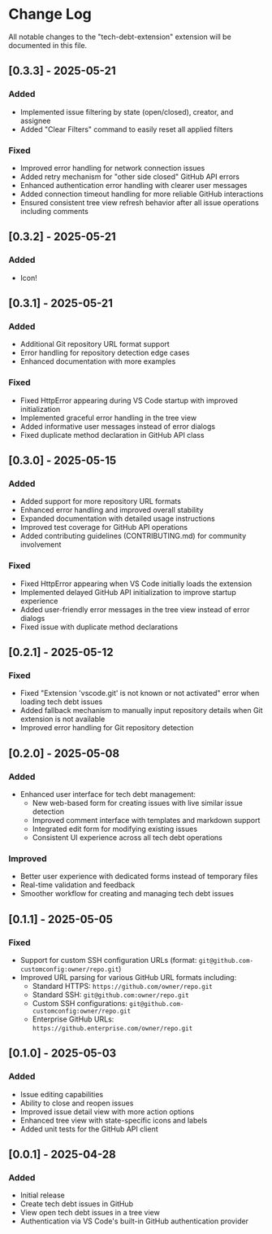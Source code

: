 # Change Log

All notable changes to the "tech-debt-extension" extension will be documented in this file.

## [0.3.3] - 2025-05-21

### Added

- Implemented issue filtering by state (open/closed), creator, and assignee
- Added "Clear Filters" command to easily reset all applied filters

### Fixed

- Improved error handling for network connection issues
- Added retry mechanism for "other side closed" GitHub API errors
- Enhanced authentication error handling with clearer user messages
- Added connection timeout handling for more reliable GitHub interactions
- Ensured consistent tree view refresh behavior after all issue operations including comments

## [0.3.2] - 2025-05-21

### Added

- Icon!

## [0.3.1] - 2025-05-21

### Added

- Additional Git repository URL format support 
- Error handling for repository detection edge cases
- Enhanced documentation with more examples

### Fixed

- Fixed HttpError appearing during VS Code startup with improved initialization
- Implemented graceful error handling in the tree view
- Added informative user messages instead of error dialogs
- Fixed duplicate method declaration in GitHub API class

## [0.3.0] - 2025-05-15

### Added

- Added support for more repository URL formats
- Enhanced error handling and improved overall stability
- Expanded documentation with detailed usage instructions
- Improved test coverage for GitHub API operations
- Added contributing guidelines (CONTRIBUTING.md) for community involvement

### Fixed

- Fixed HttpError appearing when VS Code initially loads the extension
- Implemented delayed GitHub API initialization to improve startup experience
- Added user-friendly error messages in the tree view instead of error dialogs
- Fixed issue with duplicate method declarations

## [0.2.1] - 2025-05-12

### Fixed

- Fixed "Extension 'vscode.git' is not known or not activated" error when loading tech debt issues
- Added fallback mechanism to manually input repository details when Git extension is not available
- Improved error handling for Git repository detection

## [0.2.0] - 2025-05-08

### Added

- Enhanced user interface for tech debt management:
  - New web-based form for creating issues with live similar issue detection
  - Improved comment interface with templates and markdown support
  - Integrated edit form for modifying existing issues
  - Consistent UI experience across all tech debt operations

### Improved

- Better user experience with dedicated forms instead of temporary files
- Real-time validation and feedback
- Smoother workflow for creating and managing tech debt issues

## [0.1.1] - 2025-05-05

### Fixed

- Support for custom SSH configuration URLs (format: `git@github.com-customconfig:owner/repo.git`)
- Improved URL parsing for various GitHub URL formats including:
  - Standard HTTPS: `https://github.com/owner/repo.git`
  - Standard SSH: `git@github.com:owner/repo.git`
  - Custom SSH configurations: `git@github.com-customconfig:owner/repo.git`
  - Enterprise GitHub URLs: `https://github.enterprise.com/owner/repo.git`

## [0.1.0] - 2025-05-03

### Added

- Issue editing capabilities
- Ability to close and reopen issues
- Improved issue detail view with more action options
- Enhanced tree view with state-specific icons and labels
- Added unit tests for the GitHub API client

## [0.0.1] - 2025-04-28

### Added

- Initial release
- Create tech debt issues in GitHub
- View open tech debt issues in a tree view
- Authentication via VS Code's built-in GitHub authentication provider
